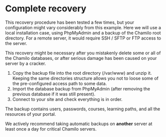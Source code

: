 # Complete recovery

This recovery procedure has been tested a few times, but your configuration might vary considerably from this example. Here we will use a local installation case, using PhpMyAdmin and a backup of the Chamilo root directory. For a remote server, it would require SSH / SFTP or FTP access to the server.

This recovery might be necessary after you mistakenly delete some or all of the Chamilo databases, or after serious damage has been caused on your server by a cracker.

1. Copy the backup file into the root directory \(/var/www\) and unzip it. Keeping the same directories structure allows you not to loose some of the pre-configured access path to some data.
2. Import the database backup from PhpMyAdmin \(after removing the previous database if it was still present\).
3. Connect to your site and check everything is in order.

The backup contains users, passwords, courses, learning paths, and all the resources of your portal.

We actively recommend taking automatic backups on **another** server at least once a day for critical Chamilo servers.

